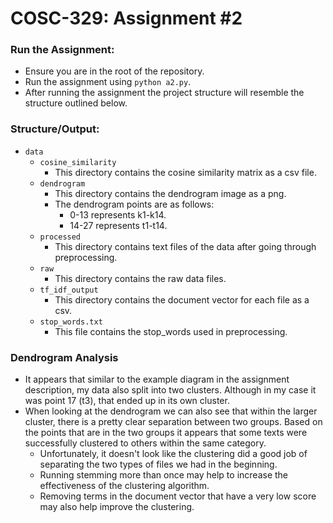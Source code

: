 # COSC-329: Assignment #2

### Run the Assignment:

- Ensure you are in the root of the repository.
- Run the assignment using `python a2.py`.
- After running the assignment the project structure will resemble the structure outlined below.

### Structure/Output:

- `data`
    - `cosine_similarity`
        - This directory contains the cosine similarity matrix as a csv file.
    - `dendrogram`
        - This directory contains the dendrogram image as a png.
        - The dendrogram points are as follows:
            - 0-13 represents k1-k14.
            - 14-27 represents t1-t14.
    - `processed`
        - This directory contains text files of the data after going through preprocessing.
    - `raw`
        - This directory contains the raw data files.
    - `tf_idf_output`
        - This directory contains the document vector for each file as a csv.
    - `stop_words.txt`
        - This file contains the stop_words used in preprocessing.

### Dendrogram Analysis

- It appears that similar to the example diagram in the assignment description, my data also split into two clusters.
  Although in my case it was point 17 (t3), that ended up in its own cluster.
- When looking at the dendrogram we can also see that within the larger cluster, there is a pretty clear separation
  between two groups. Based on the points that are in the two groups it appears that some texts were successfully
  clustered to others within the same category.
  - Unfortunately, it doesn't look like the clustering did a good job of separating the two types of files we had in the beginning.
  - Running stemming more than once may help to increase the effectiveness of the clustering algorithm.
  - Removing terms in the document vector that have a very low score may also help improve the clustering.